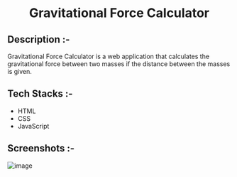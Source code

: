 # <p align="center">Gravitational Force Calculator</p>

## Description :-

Gravitational Force Calculator is a web application that calculates the gravitational force between two masses if the distance between the masses is given.

## Tech Stacks :-

- HTML
- CSS
- JavaScript

## Screenshots :-

![image](https://github.com/Rakesh9100/CalcDiverse/assets/168436423/c843cd9e-3ca9-43e1-b58b-0501fd1d39ac)
